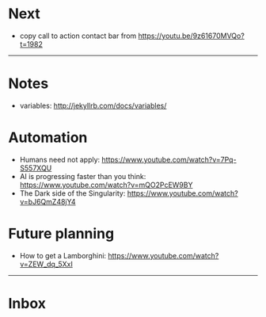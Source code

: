 # Next

* copy call to action contact bar from https://youtu.be/9z61670MVQo?t=1982

---

# Notes

* variables: http://jekyllrb.com/docs/variables/

# Automation

* Humans need not apply: https://www.youtube.com/watch?v=7Pq-S557XQU
* AI is progressing faster than you think: https://www.youtube.com/watch?v=mQO2PcEW9BY
* The Dark side of the Singularity: https://www.youtube.com/watch?v=bJ6QmZ48jY4

# Future planning

* How to get a Lamborghini: https://www.youtube.com/watch?v=ZEW_dq_5XxI

---

# Inbox
